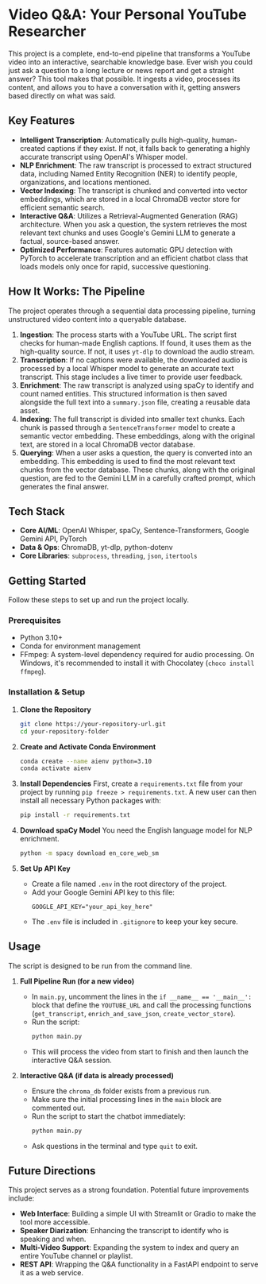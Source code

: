 # Video Q\&A: Your Personal YouTube Researcher

This project is a complete, end-to-end pipeline that transforms a YouTube video into an interactive, searchable knowledge base. Ever wish you could just ask a question to a long lecture or news report and get a straight answer? This tool makes that possible. It ingests a video, processes its content, and allows you to have a conversation with it, getting answers based directly on what was said.

## Key Features

  * **Intelligent Transcription**: Automatically pulls high-quality, human-created captions if they exist. If not, it falls back to generating a highly accurate transcript using OpenAI's Whisper model.
  * **NLP Enrichment**: The raw transcript is processed to extract structured data, including Named Entity Recognition (NER) to identify people, organizations, and locations mentioned.
  * **Vector Indexing**: The transcript is chunked and converted into vector embeddings, which are stored in a local ChromaDB vector store for efficient semantic search.
  * **Interactive Q\&A**: Utilizes a Retrieval-Augmented Generation (RAG) architecture. When you ask a question, the system retrieves the most relevant text chunks and uses Google's Gemini LLM to generate a factual, source-based answer.
  * **Optimized Performance**: Features automatic GPU detection with PyTorch to accelerate transcription and an efficient chatbot class that loads models only once for rapid, successive questioning.

## How It Works: The Pipeline

The project operates through a sequential data processing pipeline, turning unstructured video content into a queryable database.

1.  **Ingestion**: The process starts with a YouTube URL. The script first checks for human-made English captions. If found, it uses them as the high-quality source. If not, it uses `yt-dlp` to download the audio stream.
2.  **Transcription**: If no captions were available, the downloaded audio is processed by a local Whisper model to generate an accurate text transcript. This stage includes a live timer to provide user feedback.
3.  **Enrichment**: The raw transcript is analyzed using spaCy to identify and count named entities. This structured information is then saved alongside the full text into a `summary.json` file, creating a reusable data asset.
4.  **Indexing**: The full transcript is divided into smaller text chunks. Each chunk is passed through a `SentenceTransformer` model to create a semantic vector embedding. These embeddings, along with the original text, are stored in a local ChromaDB vector database.
5.  **Querying**: When a user asks a question, the query is converted into an embedding. This embedding is used to find the most relevant text chunks from the vector database. These chunks, along with the original question, are fed to the Gemini LLM in a carefully crafted prompt, which generates the final answer.

## Tech Stack

  * **Core AI/ML**: OpenAI Whisper, spaCy, Sentence-Transformers, Google Gemini API, PyTorch
  * **Data & Ops**: ChromaDB, yt-dlp, python-dotenv
  * **Core Libraries**: `subprocess`, `threading`, `json`, `itertools`

## Getting Started

Follow these steps to set up and run the project locally.

### Prerequisites

  * Python 3.10+
  * Conda for environment management
  * FFmpeg: A system-level dependency required for audio processing. On Windows, it's recommended to install it with Chocolatey (`choco install ffmpeg`).

### Installation & Setup

1.  **Clone the Repository**

    ```bash
    git clone https://your-repository-url.git
    cd your-repository-folder
    ```

2.  **Create and Activate Conda Environment**

    ```bash
    conda create --name aienv python=3.10
    conda activate aienv
    ```

3.  **Install Dependencies**
    First, create a `requirements.txt` file from your project by running `pip freeze > requirements.txt`. A new user can then install all necessary Python packages with:

    ```bash
    pip install -r requirements.txt
    ```

4.  **Download spaCy Model**
    You need the English language model for NLP enrichment.

    ```bash
    python -m spacy download en_core_web_sm
    ```

5.  **Set Up API Key**

      * Create a file named `.env` in the root directory of the project.
      * Add your Google Gemini API key to this file:
        ```
        GOOGLE_API_KEY="your_api_key_here"
        ```
      * The `.env` file is included in `.gitignore` to keep your key secure.

## Usage

The script is designed to be run from the command line.

1.  **Full Pipeline Run (for a new video)**

      * In `main.py`, uncomment the lines in the `if __name__ == '__main__':` block that define the `YOUTUBE_URL` and call the processing functions (`get_transcript`, `enrich_and_save_json`, `create_vector_store`).
      * Run the script:
        ```bash
        python main.py
        ```
      * This will process the video from start to finish and then launch the interactive Q\&A session.

2.  **Interactive Q\&A (if data is already processed)**

      * Ensure the `chroma_db` folder exists from a previous run.
      * Make sure the initial processing lines in the `main` block are commented out.
      * Run the script to start the chatbot immediately:
        ```bash
        python main.py
        ```
      * Ask questions in the terminal and type `quit` to exit.

## Future Directions

This project serves as a strong foundation. Potential future improvements include:

  * **Web Interface**: Building a simple UI with Streamlit or Gradio to make the tool more accessible.
  * **Speaker Diarization**: Enhancing the transcript to identify who is speaking and when.
  * **Multi-Video Support**: Expanding the system to index and query an entire YouTube channel or playlist.
  * **REST API**: Wrapping the Q\&A functionality in a FastAPI endpoint to serve it as a web service.